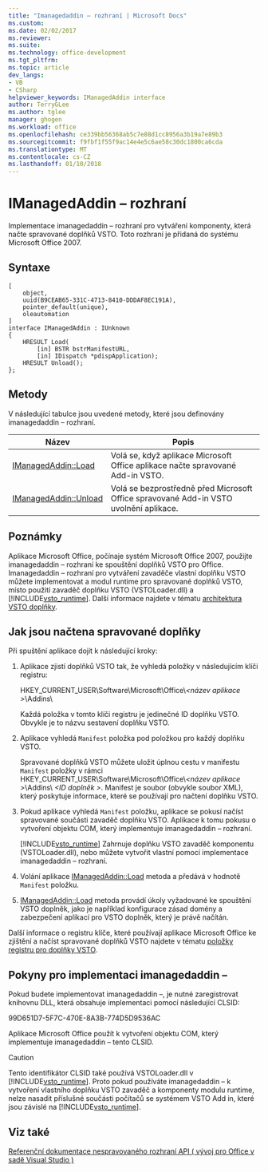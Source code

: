 ```yaml
---
title: "Imanagedaddin – rozhraní | Microsoft Docs"
ms.custom: 
ms.date: 02/02/2017
ms.reviewer: 
ms.suite: 
ms.technology: office-development
ms.tgt_pltfrm: 
ms.topic: article
dev_langs:
- VB
- CSharp
helpviewer_keywords: IManagedAddin interface
author: TerryGLee
ms.author: tglee
manager: ghogen
ms.workload: office
ms.openlocfilehash: ce339bb56368ab5c7e88d1cc8956a3b19a7e89b3
ms.sourcegitcommit: f9fbf1f55f9ac14e4e5c6ae58c30dc1800ca6cda
ms.translationtype: MT
ms.contentlocale: cs-CZ
ms.lasthandoff: 01/10/2018
---
```

# <a name="imanagedaddin-interface"></a>IManagedAddin – rozhraní
  Implementace imanagedaddin – rozhraní pro vytváření komponenty, která načte spravované doplňků VSTO. Toto rozhraní je přidaná do systému Microsoft Office 2007.  
  
## <a name="syntax"></a>Syntaxe  
  
```  
[  
    object,  
    uuid(B9CEAB65-331C-4713-8410-DDDAF8EC191A),  
    pointer_default(unique),  
    oleautomation  
]  
interface IManagedAddin : IUnknown  
{  
    HRESULT Load(  
        [in] BSTR bstrManifestURL,   
        [in] IDispatch *pdispApplication);  
    HRESULT Unload();  
};  
```  
  
## <a name="methods"></a>Metody  
 V následující tabulce jsou uvedené metody, které jsou definovány imanagedaddin – rozhraní.  
  
|Název|Popis|  
|----------|-----------------|  
|[IManagedAddin::Load](../vsto/imanagedaddin-load.md)|Volá se, když aplikace Microsoft Office aplikace načte spravované Add-in VSTO.|  
|[IManagedAddin::Unload](../vsto/imanagedaddin-unload.md)|Volá se bezprostředně před Microsoft Office spravované Add-in VSTO uvolnění aplikace.|  
  
## <a name="remarks"></a>Poznámky  
 Aplikace Microsoft Office, počínaje systém Microsoft Office 2007, použijte imanagedaddin – rozhraní ke spouštění doplňků VSTO pro Office. Imanagedaddin – rozhraní pro vytváření zavaděče vlastní doplňku VSTO můžete implementovat a modul runtime pro spravované doplňků VSTO, místo použití zavaděč doplňku VSTO (VSTOLoader.dll) a [!INCLUDE[vsto_runtime](../vsto/includes/vsto-runtime-md.md)]. Další informace najdete v tématu [architektura VSTO doplňky](../vsto/architecture-of-vsto-add-ins.md).  
  
## <a name="how-managed-add-ins-are-loaded"></a>Jak jsou načtena spravované doplňky  
 Při spuštění aplikace dojít k následující kroky:  
  
1.  Aplikace zjistí doplňků VSTO tak, že vyhledá položky v následujícím klíči registru:  
  
     HKEY_CURRENT_USER\Software\Microsoft\Office\\*\<název aplikace >*\Addins\  
  
     Každá položka v tomto klíči registru je jedinečné ID doplňku VSTO. Obvykle je to názvu sestavení doplňku VSTO.  
  
2.  Aplikace vyhledá `Manifest` položka pod položkou pro každý doplňku VSTO.  
  
     Spravované doplňků VSTO můžete uložit úplnou cestu v manifestu `Manifest` položky v rámci HKEY_CURRENT_USER\Software\Microsoft\Office\\*\<název aplikace >*\Addins\\  *\<ID doplněk >*. Manifest je soubor (obvykle soubor XML), který poskytuje informace, které se používají pro načtení doplňku VSTO.  
  
3.  Pokud aplikace vyhledá `Manifest` položku, aplikace se pokusí načíst spravované součásti zavaděč doplňku VSTO. Aplikace k tomu pokusu o vytvoření objektu COM, který implementuje imanagedaddin – rozhraní.  
  
     [!INCLUDE[vsto_runtime](../vsto/includes/vsto-runtime-md.md)] Zahrnuje doplňku VSTO zavaděč komponentu (VSTOLoader.dll), nebo můžete vytvořit vlastní pomocí implementace imanagedaddin – rozhraní.  
  
4.  Volání aplikace [IManagedAddin::Load](../vsto/imanagedaddin-load.md) metoda a předává v hodnotě `Manifest` položku.  
  
5.  [IManagedAddin::Load](../vsto/imanagedaddin-load.md) metoda provádí úkoly vyžadované ke spouštění VSTO doplněk, jako je například konfigurace zásad domény a zabezpečení aplikací pro VSTO doplněk, který je právě načítán.  
  
 Další informace o registru klíče, které používají aplikace Microsoft Office ke zjištění a načíst spravované doplňků VSTO najdete v tématu [položky registru pro doplňky VSTO](../vsto/registry-entries-for-vsto-add-ins.md).  
  
## <a name="guidance-for-implementing-imanagedaddin"></a>Pokyny pro implementaci imanagedaddin –  
 Pokud budete implementovat imanagedaddin –, je nutné zaregistrovat knihovnu DLL, která obsahuje implementaci pomocí následující CLSID:  
  
 99D651D7-5F7C-470E-8A3B-774D5D9536AC  
  
 Aplikace Microsoft Office použít k vytvoření objektu COM, který implementuje imanagedaddin – tento CLSID.  
  
> [!CAUTION]  
>  Tento identifikátor CLSID také používá VSTOLoader.dll v [!INCLUDE[vsto_runtime](../vsto/includes/vsto-runtime-md.md)]. Proto pokud používáte imanagedaddin – k vytvoření vlastního doplňku VSTO zavaděč a komponenty modulu runtime, nelze nasadit příslušné součásti počítačů se systémem VSTO Add in, které jsou závislé na [!INCLUDE[vsto_runtime](../vsto/includes/vsto-runtime-md.md)].  
  
## <a name="see-also"></a>Viz také  
 [Referenční dokumentace nespravovaného rozhraní API &#40; vývoj pro Office v sadě Visual Studio &#41;](../vsto/unmanaged-api-reference-office-development-in-visual-studio.md)  
  
  